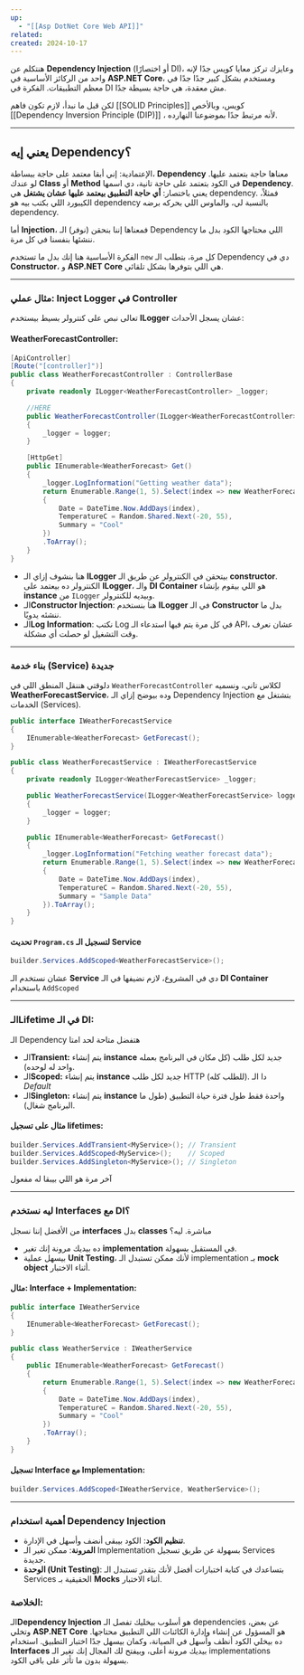 ```yaml
---
up:
  - "[[Asp DotNet Core Web API]]"
related: 
created: 2024-10-17
---
```


هنتكلم عن **Dependency Injection** (أو اختصارًا DI)، وعايزك تركز معايا كويس جدًا لإنه واحد من الركائز الأساسية في **ASP.NET Core**، ومستخدم بشكل كبير جدًا جدًا في معظم التطبيقات. 
الفكرة في DI مش معقدة، هي حاجة بسيطة جدًا.

لكن قبل ما نبدأ، لازم تكون فاهم [[SOLID Principles]] كويس، وبالأخص [[Dependency Inversion Principle (DIP)]] ، لأنه مرتبط جدًا بموضوعنا النهارده. 

---
## يعني إيه Dependency؟
الإعتمادية: إني أبقا معتمد على حاجة
ببساطة، **Dependency** معناها حاجة بتعتمد عليها. لو عندك **Class** أو **Method** في الكود بتعتمد على حاجة تانية، دي اسمها **Dependency**. 
يعني باختصار: **أي حاجة التطبيق بيعتمد عليها عشان يشتغل** هي dependency.
فمثلاً، الكيبورد اللي بكتب بيه هو dependency بالنسبة لي، والماوس اللي بحركه برضه dependency. 

أما **Injection**، فمعناها إننا بنحقن (نوفر) الـ Dependency اللي محتاجها الكود بدل ما ننشئها بنفسنا في كل مرة.

الفكرة الأساسية هنا إنك بدل ما تستخدم `new` كل مرة، بتطلب الـ Dependency دي في **Constructor**، و **ASP.NET Core** هي اللي بتوفرها بشكل تلقائي.

---
### **مثال عملي: Inject Logger في Controller**
تعالى نبص على كنترولر بسيط بيستخدم **ILogger** عشان يسجل الأحداث:

#### **WeatherForecastController:**
```csharp
[ApiController]
[Route("[controller]")]
public class WeatherForecastController : ControllerBase
{
    private readonly ILogger<WeatherForecastController> _logger;

    //HERE
    public WeatherForecastController(ILogger<WeatherForecastController> logger)
    {
        _logger = logger;
    }

    [HttpGet]
    public IEnumerable<WeatherForecast> Get()
    {
        _logger.LogInformation("Getting weather data");
        return Enumerable.Range(1, 5).Select(index => new WeatherForecast
        {
            Date = DateTime.Now.AddDays(index),
            TemperatureC = Random.Shared.Next(-20, 55),
            Summary = "Cool"
        })
        .ToArray();
    }
}
```

- هنا بنشوف إزاي الـ **ILogger** بيتحقن في الكنترولر عن طريق الـ **constructor**. الكنترولر ده بيعتمد على **ILogger**، والـ **DI Container** هو اللي بيقوم بإنشاء **instance** من `ILogger` وبيديه للكنترولر.
- الـ**Constructor Injection**: هنا بنستخدم **ILogger** في الـ **Constructor** بدل ما ننشئه يدويًا.
- الـ**Log Information**: نكتب Log في كل مرة يتم فيها استدعاء الـ API، عشان نعرف وقت التشغيل لو حصلت أي مشكلة.

---

### بناء خدمة (Service) جديدة
دلوقتي هننقل المنطق اللي في `WeatherForecastController` لكلاس تاني، ونسميه **WeatherForecastService**، وده بيوضح إزاي الـ Dependency Injection بتشتغل مع الخدمات (Services).
```csharp
public interface IWeatherForecastService
{
    IEnumerable<WeatherForecast> GetForecast();
}

public class WeatherForecastService : IWeatherForecastService
{
    private readonly ILogger<WeatherForecastService> _logger;

    public WeatherForecastService(ILogger<WeatherForecastService> logger)
    {
        _logger = logger;
    }

    public IEnumerable<WeatherForecast> GetForecast()
    {
        _logger.LogInformation("Fetching weather forecast data");
        return Enumerable.Range(1, 5).Select(index => new WeatherForecast
        {
            Date = DateTime.Now.AddDays(index),
            TemperatureC = Random.Shared.Next(-20, 55),
            Summary = "Sample Data"
        }).ToArray();
    }
}

```

#### تحديث `Program.cs` لتسجيل الـ Service
```csharp
builder.Services.AddScoped<WeatherForecastService>();
```

عشان نستخدم الـ **Service** دي في المشروع، لازم نضيفها في الـ **DI Container** باستخدام `AddScoped`

---

### الـ**Lifetime في الـ DI:**
الـ Dependency هتفضل متاحة لحد امتا
- الـ**Transient:** يتم إنشاء **instance** جديد لكل طلب (كل مكان في البرنامج بعمله واحد له لوحده).
- الـ**Scoped:** يتم إنشاء **instance** جديد لكل طلب HTTP (للطلب كله). دا الـ *Default*
- الـ**Singleton:** يتم إنشاء **instance** واحدة فقط طول فترة حياة التطبيق (طول ما البرنامج شغال).

#### **مثال على تسجيل lifetimes:**
```csharp
builder.Services.AddTransient<MyService>(); // Transient
builder.Services.AddScoped<MyService>();    // Scoped
builder.Services.AddSingleton<MyService>(); // Singleton
```
آخر مرة هو اللي بيبقا له مفعول

---

### **ليه نستخدم Interfaces مع DI؟**
من الأفضل إننا نسجل **interfaces** بدل **classes** مباشرة. ليه؟  
- ده بيديك مرونة إنك تغير **implementation** في المستقبل بسهولة.
- بيسهل عملية **Unit Testing**، لأنك ممكن تستبدل الـ implementation بـ **mock object** أثناء الاختبار.

#### **مثال: Interface + Implementation:**
```csharp
public interface IWeatherService
{
    IEnumerable<WeatherForecast> GetForecast();
}

public class WeatherService : IWeatherService
{
    public IEnumerable<WeatherForecast> GetForecast()
    {
        return Enumerable.Range(1, 5).Select(index => new WeatherForecast
        {
            Date = DateTime.Now.AddDays(index),
            TemperatureC = Random.Shared.Next(-20, 55),
            Summary = "Cool"
        })
        .ToArray();
    }
}
```

#### **تسجيل Interface مع Implementation:**
```csharp
builder.Services.AddScoped<IWeatherService, WeatherService>();
```

---
### أهمية استخدام Dependency Injection

- **تنظيم الكود**: الكود بيبقى أنضف وأسهل في الإدارة.
- **المرونة**: ممكن تغير الـ Implementation بسهولة عن طريق تسجيل Services جديدة.
- **الوحدة (Unit Testing)**: بتساعدك في كتابة اختبارات أفضل لأنك بتقدر تستبدل الـ Services الحقيقية بـ **Mocks** أثناء الاختبار.
### **الخلاصة:**
الـ**Dependency Injection** هو أسلوب بيخليك تفصل الـ dependencies عن بعض، وتخلي **ASP.NET Core** هو المسؤول عن إنشاء وإدارة الكائنات اللي التطبيق محتاجها. 
ده بيخلي الكود أنظف وأسهل في الصيانة، وكمان بيسهل جدًا اختبار التطبيق. 
استخدام **Interfaces** بيديك مرونة أعلى، وبيفتح لك المجال إنك تغير الـ implementations بسهولة بدون ما تأثر على باقي الكود.